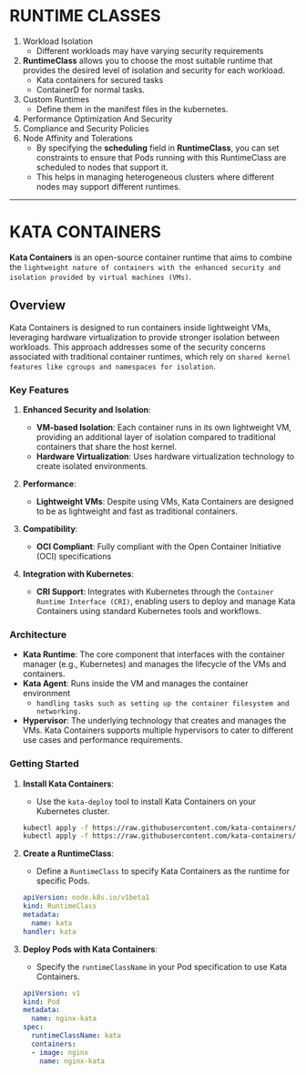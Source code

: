 # RUNTIME CLASSES

1. Workload Isolation
    - Different workloads may have varying security requirements
2. **RuntimeClass** allows you to choose the most suitable runtime that provides the desired level of isolation and security for each workload. 
    - Kata containers for secured tasks
    - ContainerD for normal tasks.
3. Custom Runtimes
    - Define them in the manifest files in the kubernetes.
3. Performance Optimization And Security
4. Compliance and Security Policies
7. Node Affinity and Tolerations
    - By specifying the **scheduling** field in **RuntimeClass**, you can set constraints to ensure that Pods running with this RuntimeClass are scheduled to nodes that support it. 
    - This helps in managing heterogeneous clusters where different nodes may support different runtimes.

-----

# KATA CONTAINERS

**Kata Containers** is an open-source container runtime that aims to combine the `lightweight nature of containers with the enhanced security and isolation provided by virtual machines (VMs)`. 

## **Overview**

Kata Containers is designed to run containers inside lightweight VMs, leveraging hardware virtualization to provide stronger isolation between workloads. This approach addresses some of the security concerns associated with traditional container runtimes, which rely on `shared kernel features like cgroups and namespaces for isolation`.

### **Key Features**

1. **Enhanced Security and Isolation**:
   - **VM-based Isolation**: Each container runs in its own lightweight VM, providing an additional layer of isolation compared to traditional containers that share the host kernel.
   - **Hardware Virtualization**: Uses hardware virtualization technology to create isolated environments.

2. **Performance**:
   - **Lightweight VMs**: Despite using VMs, Kata Containers are designed to be as lightweight and fast as traditional containers.

3. **Compatibility**:
   - **OCI Compliant**: Fully compliant with the Open Container Initiative (OCI) specifications


4. **Integration with Kubernetes**:
   - **CRI Support**: Integrates with Kubernetes through the `Container Runtime Interface (CRI)`, enabling users to deploy and manage Kata Containers using standard Kubernetes tools and workflows.

### **Architecture**
- **Kata Runtime**: The core component that interfaces with the container manager (e.g., Kubernetes) and manages the lifecycle of the VMs and containers.
- **Kata Agent**: Runs inside the VM and manages the container environment
    - `handling tasks such as setting up the container filesystem and networking.`
- **Hypervisor**: The underlying technology that creates and manages the VMs. Kata Containers supports multiple hypervisors to cater to different use cases and performance requirements.

### **Getting Started**


1. **Install Kata Containers**:
   - Use the `kata-deploy` tool to install Kata Containers on your Kubernetes cluster.
   ```sh
   kubectl apply -f https://raw.githubusercontent.com/kata-containers/packaging/main/kata-deploy/kata-rbac.yaml
   kubectl apply -f https://raw.githubusercontent.com/kata-containers/packaging/main/kata-deploy/kata-deploy.yaml
   ```

2. **Create a RuntimeClass**:
   - Define a `RuntimeClass` to specify Kata Containers as the runtime for specific Pods.
   ```yaml
   apiVersion: node.k8s.io/v1beta1
   kind: RuntimeClass
   metadata:
     name: kata
   handler: kata
   ```

3. **Deploy Pods with Kata Containers**:
   - Specify the `runtimeClassName` in your Pod specification to use Kata Containers.
   ```yaml
   apiVersion: v1
   kind: Pod
   metadata:
     name: nginx-kata
   spec:
     runtimeClassName: kata
     containers:
     - image: nginx
       name: nginx-kata
   ```
